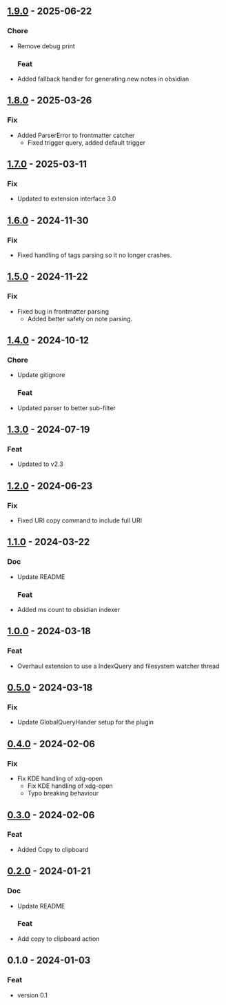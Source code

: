 
<a name="1.9.0"></a>

## [1.9.0] - 2025-06-22

### Chore

- Remove debug print
  
  ### Feat

- Added fallback handler for generating new notes in obsidian
  
  
<a name="1.8.0"></a>

## [1.8.0] - 2025-03-26

### Fix

- Added ParserError to frontmatter catcher
  - Fixed trigger query, added default trigger
  
  
<a name="1.7.0"></a>

## [1.7.0] - 2025-03-11

### Fix

- Updated to extension interface 3.0
  
  
<a name="1.6.0"></a>

## [1.6.0] - 2024-11-30

### Fix

- Fixed handling of tags parsing so it no longer crashes.
  
  
<a name="1.5.0"></a>

## [1.5.0] - 2024-11-22

### Fix

- Fixed bug in frontmatter parsing
  - Added better safety on note parsing.
  
  
<a name="1.4.0"></a>

## [1.4.0] - 2024-10-12

### Chore

- Update gitignore
  
  ### Feat

- Updated parser to better sub-filter
  
  
<a name="1.3.0"></a>

## [1.3.0] - 2024-07-19

### Feat

- Updated to v2.3
  
  
<a name="1.2.0"></a>

## [1.2.0] - 2024-06-23

### Fix

- Fixed URI copy command to include full URI
  
  
<a name="1.1.0"></a>

## [1.1.0] - 2024-03-22

### Doc

- Update README
  
  ### Feat

- Added ms count to obsidian indexer
  
  
<a name="1.0.0"></a>

## [1.0.0] - 2024-03-18

### Feat

- Overhaul extension to use a IndexQuery and filesystem watcher thread
  
  
<a name="0.5.0"></a>

## [0.5.0] - 2024-03-18

### Fix

- Update GlobalQueryHander setup for the plugin
  
  
<a name="0.4.0"></a>

## [0.4.0] - 2024-02-06

### Fix

- Fix KDE handling of xdg-open
  - Fix KDE handling of xdg-open
  - Typo breaking behaviour
  
  
<a name="0.3.0"></a>

## [0.3.0] - 2024-02-06

### Feat

- Added Copy to clipboard
  
  
<a name="0.2.0"></a>

## [0.2.0] - 2024-01-21

### Doc

- Update README
  
  ### Feat

- Add copy to clipboard action
  
  
<a name="0.1.0"></a>

## 0.1.0 - 2024-01-03

### Feat

- version 0.1
  
  
[Unreleased]: https://github.com/Pete-Hamlin/albert-obsidian/compare/1.9.0...HEAD
[1.9.0]: https://github.com/Pete-Hamlin/albert-obsidian/compare/1.8.0...1.9.0
[1.8.0]: https://github.com/Pete-Hamlin/albert-obsidian/compare/1.7.0...1.8.0
[1.7.0]: https://github.com/Pete-Hamlin/albert-obsidian/compare/1.6.0...1.7.0
[1.6.0]: https://github.com/Pete-Hamlin/albert-obsidian/compare/1.5.0...1.6.0
[1.5.0]: https://github.com/Pete-Hamlin/albert-obsidian/compare/1.4.0...1.5.0
[1.4.0]: https://github.com/Pete-Hamlin/albert-obsidian/compare/1.3.0...1.4.0
[1.3.0]: https://github.com/Pete-Hamlin/albert-obsidian/compare/1.2.0...1.3.0
[1.2.0]: https://github.com/Pete-Hamlin/albert-obsidian/compare/1.1.0...1.2.0
[1.1.0]: https://github.com/Pete-Hamlin/albert-obsidian/compare/1.0.0...1.1.0
[1.0.0]: https://github.com/Pete-Hamlin/albert-obsidian/compare/0.5.0...1.0.0
[0.5.0]: https://github.com/Pete-Hamlin/albert-obsidian/compare/0.4.0...0.5.0
[0.4.0]: https://github.com/Pete-Hamlin/albert-obsidian/compare/0.3.0...0.4.0
[0.3.0]: https://github.com/Pete-Hamlin/albert-obsidian/compare/0.2.0...0.3.0
[0.2.0]: https://github.com/Pete-Hamlin/albert-obsidian/compare/0.1.0...0.2.0
